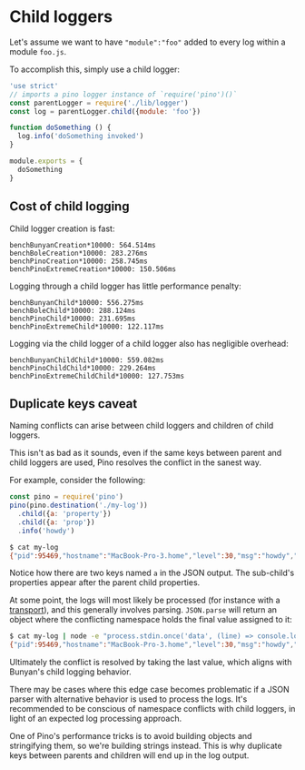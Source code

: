 <!-- Optimized: 2025-10-06 -->
<!-- RPM: 1.6.2.1.1.6.2.1_child-loggers_20251006 -->
<!-- Session: E2E RPM DNA Application -->
<!-- AOM: RND (Reggie & Dro) -->
<!-- COI: TECHNOLOGY -->
<!-- RPM: HIGH -->
<!-- ACTION: BUILD -->

# Child loggers

Let's assume we want to have `"module":"foo"` added to every log within a
module `foo.js`.

To accomplish this, simply use a child logger:

```js
'use strict'
// imports a pino logger instance of `require('pino')()`
const parentLogger = require('./lib/logger')
const log = parentLogger.child({module: 'foo'})

function doSomething () {
  log.info('doSomething invoked')
}

module.exports = {
  doSomething
}
```

## Cost of child logging

Child logger creation is fast:

```
benchBunyanCreation*10000: 564.514ms
benchBoleCreation*10000: 283.276ms
benchPinoCreation*10000: 258.745ms
benchPinoExtremeCreation*10000: 150.506ms
```

Logging through a child logger has little performance penalty:

```
benchBunyanChild*10000: 556.275ms
benchBoleChild*10000: 288.124ms
benchPinoChild*10000: 231.695ms
benchPinoExtremeChild*10000: 122.117ms
```

Logging via the child logger of a child logger also has negligible overhead:

```
benchBunyanChildChild*10000: 559.082ms
benchPinoChildChild*10000: 229.264ms
benchPinoExtremeChildChild*10000: 127.753ms
```

## Duplicate keys caveat

Naming conflicts can arise between child loggers and
children of child loggers.

This isn't as bad as it sounds, even if the same keys between
parent and child loggers are used, Pino resolves the conflict in the sanest way.

For example, consider the following:

```js
const pino = require('pino')
pino(pino.destination('./my-log'))
  .child({a: 'property'})
  .child({a: 'prop'})
  .info('howdy')
```

```sh
$ cat my-log
{"pid":95469,"hostname":"MacBook-Pro-3.home","level":30,"msg":"howdy","time":1459534114473,"a":"property","a":"prop"}
```

Notice how there are two keys named `a` in the JSON output. The sub-child's properties
appear after the parent child properties.

At some point, the logs will most likely be processed (for instance with a [transport](transports.md)),
and this generally involves parsing. `JSON.parse` will return an object where the conflicting
namespace holds the final value assigned to it:

```sh
$ cat my-log | node -e "process.stdin.once('data', (line) => console.log(JSON.stringify(JSON.parse(line))))"
{"pid":95469,"hostname":"MacBook-Pro-3.home","level":30,"msg":"howdy","time":"2016-04-01T18:08:34.473Z","a":"prop"}
```

Ultimately the conflict is resolved by taking the last value, which aligns with Bunyan's child logging
behavior.

There may be cases where this edge case becomes problematic if a JSON parser with alternative behavior
is used to process the logs. It's recommended to be conscious of namespace conflicts with child loggers,
in light of an expected log processing approach.

One of Pino's performance tricks is to avoid building objects and stringifying
them, so we're building strings instead. This is why duplicate keys between
parents and children will end up in the log output.

